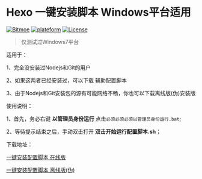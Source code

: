 # Hexo 一键安装脚本 Windows平台适用
[![Bitmoe](https://img.shields.io/badge/Powered%20By-Bitmoe-blue.svg?style=flat-square)]() [![plateform](https://img.shields.io/badge/Platform-Windows-yellow.svg?style=flat-square)]() [![License](https://img.shields.io/badge/License-CC%20BY--NC--SA-yellowgreen.svg)]()

>仅测试过Windows7平台

适用于：

  1、完全没安装过Nodejs和Git的用户
  
  2、如果这两者已经安装过，可以下载 辅助配置脚本 
  
  3、由于Nodejs和Git安装包的源有可能网络不畅，你也可以下载离线版(伪)安装版
  
使用说明：

  1、首先，务必右键 **以管理员身份运行** 点击``必须必须必须以管理员身份运行.bat``;
  
  2、等待提示结束之后，手动双击打开 **双击开始运行配置脚本.sh**；

下载地址：

 [一键安装配置脚本  在线版](http://7xr7nq.com1.z0.glb.clouddn.com/%E4%B8%80%E9%94%AE%E5%AE%89%E8%A3%85%E9%85%8D%E7%BD%AE%E8%84%9A%E6%9C%AC_%E5%9C%A8%E7%BA%BF%E7%89%88.rar)
  
 [一键安装配置脚本  离线版(伪)](http://pan.baidu.com/s/1o74nV9w)
  
